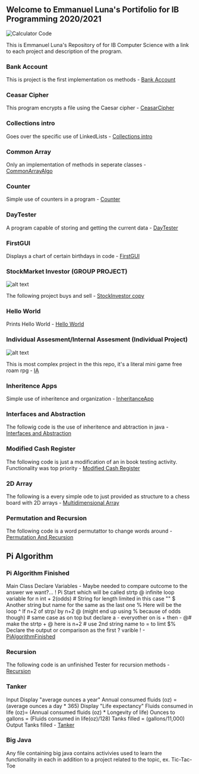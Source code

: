 ## Welcome to Emmanuel Luna's Portifolio for IB Programming 2020/2021

![Calculator Code](https://github.com/Elun4705/IB-Programming---Prortifolio/blob/gh-pages/Images/Capture.JPG?raw=true)

This is Emmanuel Luna's Repository of for IB Computer Science with a link to each project and description of the program.

### Bank Account

This is project is the first implementation os methods  - [Bank Account](https://github.com/Elun4705/IB-Programming---Portifolio/tree/gh-pages/Year%201/Bank%20Account)

### Ceasar Cipher

This program encrypts a file using the Caesar cipher - [CeasarCipher](https://github.com/Elun4705/IB-Programming---Portifolio/tree/gh-pages/Year%201/CaesarCipher)

### Collections intro

Goes over the specific use of LinkedLists - [Collections intro](https://github.com/Elun4705/IB-Programming---Portifolio/tree/gh-pages/Year%201/Collections%20intro)

### Common Array

Only an implementation of methods in seperate classes - [CommonArrayAlgo](https://github.com/Elun4705/IB-Programming---Portifolio/tree/gh-pages/Year%201/CommonArrayAlgo)

### Counter

Simple use of counters in a program - [Counter](https://github.com/Elun4705/IB-Programming---Portifolio/blob/gh-pages/Year%201/Counter/CounterDemo.java)

### DayTester

A program capable of storing and getting the current data  - [DayTester](https://github.com/Elun4705/IB-Programming---Portifolio/tree/gh-pages/Year%201/DayTester)

### FirstGUI

Displays a chart of certain birthdays in code - [FirstGUI](https://github.com/Elun4705/IB-Programming---Portifolio/tree/gh-pages/Year%201/FirstGUI)

### StockMarket Investor (GROUP PROJECT)

![alt text](http://www.stockmarketgame.org/img/horizontal_logo_lg.png "StockMarketGame")

The following project buys and sell - [StockInvestor copy](https://github.com/Elun4705/IB-Programming---Portifolio/tree/gh-pages/Year%201/GroupProject/StockInvestor%20copy)

### Hello World

Prints Hello World - [Hello World](https://github.com/Elun4705/IB-Programming---Portifolio/tree/gh-pages/Year%201/Hello%20World)

### Individual Assesment/Internal Assesment (Individual Project)

![alt text](https://github.com/Elun4705/IB-Programming---Portifolio/blob/gh-pages/Images/Game.png?raw=true)

This is most complex project in the this repo, it's a literal mini game free roam rpg - [IA](https://github.com/Elun4705/IB-Programming---Portifolio/tree/gh-pages/Year%201/IA)

### Inheritence Apps

Simple use of inheritence and organization  - [InheritanceApp](https://github.com/Elun4705/IB-Programming---Portifolio/tree/gh-pages/Year%201/InheritanceApp)

### Interfaces and Abstraction

The followig code is the use of inheritence and abtraction in java  - [Interfaces and Abstraction](https://github.com/Elun4705/IB-Programming---Portifolio/tree/gh-pages/Year%201/Interfaces%20and%20Abstraction)

### Modified Cash Register

The following code is just a modification of an in book testing activity. Functionality was top priority  - [Modified Cash Register](https://github.com/Elun4705/IB-Programming---Portifolio/tree/gh-pages/Year%201/ModifiedCashRegister)

### 2D Array

The following is a every simple ode to just provided as structure to a chess board with 2D arrays  - [Multidimensional Array](https://github.com/Elun4705/IB-Programming---Portifolio/tree/gh-pages/Year%201/Multidimensional%20Array)

### Permutation and Recursion

The following code is a word permutattor to change words around  - [Permutation And Recursion](https://github.com/Elun4705/IB-Programming---Portifolio/tree/gh-pages/Year%201/Permutation%20And%20Recursion)

## Pi Algorithm
### Pi Algorithm Finished

Main Class Declare Variables - Maybe needed to compare outcome to the answer we want?... ! Pi Start which will be called strtp @ infinite loop variable for n int + 2(odds) # String for length limited in this case "" $ Another string but name for the same as the last one % Here will be the loop ^ If n+2 of strp/ by n+2 @ (might end up using % because of odds though) # same case as on top but declare a - everyother on is + then - @# make the strtp + @ here is n+2 # use 2nd string name to = to limt $% Declare the output or comparison as the first ? varible ! - [PiAlgorithmFinished](https://github.com/Elun4705/IB-Programming---Portifolio/tree/gh-pages/Year%201/PiAlgorithmFinished)

### Recursion

The following code is an unfinished Tester for recursion methods - [Recursion](PiAlgorithmFinished)

### Tanker

Input Display "average ounces a year" Annual consumed fluids (oz) = (average ounces a day * 365) Display "Life expectancy" Fluids consumed in life (oz)= (Annual consumed fluids (oz) * Longevity of life) Ounces to gallons = (Fluids consumed in life(oz)/128) Tanks filled = (gallons/11,000) Output Tanks filled - [Tanker](https://github.com/Elun4705/IB-Programming---Portifolio/tree/gh-pages/Year%201/Tanker)

### Big Java

Any file containing big java contains activivies used to learn the functionality in each in addition to a project related to the topic, ex. Tic-Tac-Toe
